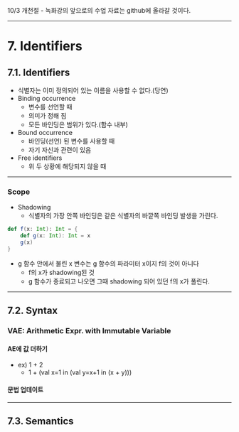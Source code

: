 10/3 개천절 - 녹화강의
앞으로의 수업 자료는 github에 올라갈 것이다.

---
# 7. Identifiers
## 7.1. Identifiers
- 식별자는 이미 정의되어 있는 이름을 사용할 수 없다.(당연)
- Binding occurrence
	- 변수를 선언할 때
	- 의미가 정해 짐
	- 모든 바인딩은 범위가 있다.(함수 내부)
- Bound occurrence
	- 바인딩(선언) 된 변수를 사용할 때
	- 자기 자신과 관련이 있음
- Free identifiers
	- 위 두 상황에 해당되지 않을 때

---
### Scope
- Shadowing
	- 식별자의 가장 안쪽 바인딩은 같은 식별자의 바깥쪽 바인딩 발생을 가린다.

```Scala
def f(x: Int): Int = {
	def g(x: Int): Int = x
	g(x)
}
```
- g 함수 안에서 불린 x 변수는 g 함수의 파라미터 x이지 f의 것이 아니다
	- f의 x가 shadowing된 것
	- g 함수가 종료되고 나오면 그때 shadowing 되어 있던 f의 x가 풀린다.

---
## 7.2. Syntax
### VAE: Arithmetic Expr. with Immutable Variable
#### AE에 값 더하기
- ex) 1 + 2
	- 1 + (val x=1 in (val y=x+1 in (x + y)))

#### 문법 업데이트

---
## 7.3. Semantics



